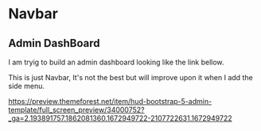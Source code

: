 # Navbar
##  Admin DashBoard
I am tryig to build an admin dashboard looking like the link bellow.

This is just Navbar, It's not the best but will improve upon it when I add the side menu.

https://preview.themeforest.net/item/hud-bootstrap-5-admin-template/full_screen_preview/34000752?_ga=2.193891757.1862081360.1672949722-2107722631.1672949722
